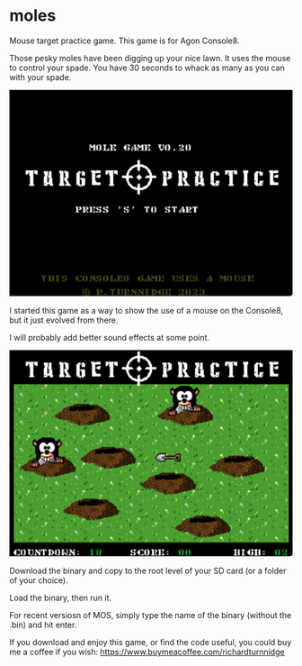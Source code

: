 # moles
Mouse target practice game.
This game is for Agon Console8.

Those pesky moles have been digging up your nice lawn.
It uses the mouse to control your spade.
You have 30 seconds to whack as many as you can with your spade.

![](./mole1.png)

I started this game as a way to show the use of a mouse on the Console8, but it just evolved from there.

I will probably add better sound effects at some point.

![](./mole2.png)

Download the binary and copy to the root level of your SD card (or a folder of your choice). 

Load the binary, then run it.

For recent versiosn of MOS, simply type the name of the binary (without the .bin) and hit enter.


If you download and enjoy this game, or find the code useful, you could buy me a coffee if you wish:
https://www.buymeacoffee.com/richardturnnidge
